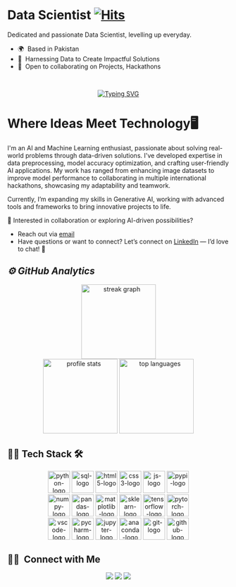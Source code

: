 # Data Scientist [![Hits](https://hits.sh/github.com/nomanmazharr.svg?label=PROFILE%20VIEWS&extraCount=5000&color=#C19A6B)](https://hits.sh/github.com/umairazmat/) 

Dedicated and passionate Data Scientist, levelling up everyday.

* 🌍  Based in Pakistan
* 🧠  Harnessing Data to Create Impactful Solutions
* 🤝  Open to collaborating on Projects, Hackathons

<br/>
<p align="center" style='text-align:center;'>
<a href="https://git.io/typing-svg"><img src="https://readme-typing-svg.demolab.com?font=Fira+Code&duration=2000&pause=500&width=435&lines=Data+Scientist;Hackathon+Participant;Problem+Solver;Collaborative+Team+Player;Tech+Enthusiast" alt="Typing SVG" /></a>
</p> 

<h1><b>Where Ideas Meet Technology🖥️</b></h1>

I'm an AI and Machine Learning enthusiast, passionate about solving real-world problems through data-driven solutions. I've developed expertise in data preprocessing, model accuracy optimization, and crafting user-friendly AI applications. My work has ranged from enhancing image datasets to improve model performance to collaborating in multiple international hackathons, showcasing my adaptability and teamwork.

Currently, I’m expanding my skills in Generative AI, working with advanced tools and frameworks to bring innovative projects to life.

💼 Interested in collaboration or exploring AI-driven possibilities? 
- Reach out via <a href="mailto:nmazhar911@gmail.com">email</a> 
- Have questions or want to connect? Let’s connect on <a href="https://www.linkedin.com/in/nomanmazhar">LinkedIn</a> — I’d love to chat! 💬



<!-- GitHub Analytics -->
<h2><i>⚙️ GitHub Analytics</i></h2>

<p align="center">
    <img src="https://streak-stats.demolab.com?user=nomanmazharr&theme=dark&border_radius=35" height="169" alt="streak graph" /> <br>
    <img src="https://github-readme-stats.vercel.app/api?username=nomanmazharr&show_icons=true&theme=dark&border_radius=35" height="169" alt="profile stats" />
    <img src="https://github-readme-stats.vercel.app/api/top-langs/?username=nomanmazharr&layout=compact&theme=dark&border_radius=35" height="169" alt="top languages" />
</p>



## 🧑‍💻 Tech Stack 🛠️

<div align="center">
    <img src="https://cdn.jsdelivr.net/gh/devicons/devicon@latest/icons/python/python-original.svg" height=50 alt='python-logo'/>
    <img src="https://cdn.jsdelivr.net/gh/devicons/devicon@latest/icons/azuresqldatabase/azuresqldatabase-original.svg" height=50 alt='sql-logo'/>
    <img src="https://cdn.jsdelivr.net/gh/devicons/devicon@latest/icons/html5/html5-original.svg" height=50 alt='html5-logo'/>
    <img src="https://cdn.jsdelivr.net/gh/devicons/devicon@latest/icons/css3/css3-original.svg" height=50 alt='css3-logo'/>
    <img src="https://cdn.jsdelivr.net/gh/devicons/devicon@latest/icons/javascript/javascript-original.svg" height=50 alt='js-logo'/>
    <img src="https://cdn.jsdelivr.net/gh/devicons/devicon@latest/icons/pypi/pypi-original.svg" height=50 alt='pypi-logo'/>
    <br>
    <img src="https://cdn.jsdelivr.net/gh/devicons/devicon@latest/icons/numpy/numpy-plain-wordmark.svg" height=50 alt='numpy-logo'/>
    <img src="https://cdn.jsdelivr.net/gh/devicons/devicon@latest/icons/pandas/pandas-original-wordmark.svg" height=50 alt='pandas-logo'/>
    <img src="https://cdn.jsdelivr.net/gh/devicons/devicon@latest/icons/matplotlib/matplotlib-original-wordmark.svg" height=50 alt='matplotlib-logo'/>
    <img src="https://cdn.jsdelivr.net/gh/devicons/devicon@latest/icons/scikitlearn/scikitlearn-original.svg" height=50 alt='sklearn-logo'/>
    <img src="https://cdn.jsdelivr.net/gh/devicons/devicon@latest/icons/tensorflow/tensorflow-original.svg" height=50 alt='tensorflow-logo'/>
    <img src="https://cdn.jsdelivr.net/gh/devicons/devicon@latest/icons/pytorch/pytorch-original.svg" height=50 alt='pytorch-logo'/>
    <br>
    <img src="https://cdn.jsdelivr.net/gh/devicons/devicon@latest/icons/vscode/vscode-original.svg" height=50 alt='vscode-logo'/>
    <img src="https://cdn.jsdelivr.net/gh/devicons/devicon@latest/icons/pycharm/pycharm-original.svg" height=50 alt='pycharm-logo'/>
    <img src="https://cdn.jsdelivr.net/gh/devicons/devicon@latest/icons/jupyter/jupyter-original.svg" height=50 alt='jupyter-logo'/>
    <img src="https://cdn.jsdelivr.net/gh/devicons/devicon@latest/icons/anaconda/anaconda-original.svg" height=50 alt='anaconda-logo'/>    
    <img src="https://cdn.jsdelivr.net/gh/devicons/devicon@latest/icons/git/git-original.svg" height=50 alt='git-logo'/>    
    <img src="https://cdn.jsdelivr.net/gh/devicons/devicon@latest/icons/github/github-original.svg" height=50 alt='github-logo'/>     
</div>  

## 🤝🏻 &nbsp;Connect with Me

<div align="center" >
<a target="_blank" href="https://www.linkedin.com/in/nomanmazhar/"><img src="https://img.shields.io/badge/-nomanmazhar-0077B5?style=flat&logo=Linkedin&logoColor=white"/></a>
<a target="_blank" href="mailto:nmazhar911@gmail.com"><img src="https://img.shields.io/badge/-nmazhar911@gmail.com-D14836?style=flat&logo=Gmail&logoColor=white"/></a>
<a target="_blank" href="https://leetcode.com/u/nomanmazhar/"><img src="https://img.shields.io/badge/-nomanmazhar-FFDD00?style=flat&logo=LeetCode&logoColor=black"/></a>
</div>

<!--
**nomanmazharr/nomanmazharr** is a ✨ _special_ ✨ repository because its `README.md` (this file) appears on your GitHub profile.

Here are some ideas to get you started:

- 🔭 I’m currently working on ...
- 🌱 I’m currently learning ...
- 👯 I’m looking to collaborate on ...
- 🤔 I’m looking for help with ...
- 💬 Ask me about ...
- 📫 How to reach me: ...
- 😄 Pronouns: ...
- ⚡ Fun fact: ...
-->
